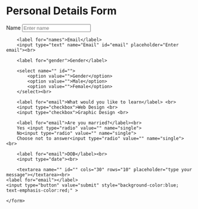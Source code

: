 <!DOCTYPE html>
<html>
<body>
    <h1>Personal Details Form</h1>
    <form>
        <label for="names">Name</label>
        <input type="text" name="Names" id="Names" placeholder="Enter name"><br>

        <label for="names">Email</label>
        <input type="text" name="Email" id="email" placeholder="Enter email"><br>

        <label for="gender">Gender</label>
        
        <select name="" id="">
            <option value="">Gender</option>
            <option value="">Male</option>
            <option value="">Female</option>
        </select><br>

        <label for="email">What would you like to learn</label> <br>
        <input type="checkbox">Web Design <br>
        <input type="checkbox">Graphic Design <br>

        <label for="email">Are you married?</label><br>
        Yes <input type="radio" value="" name="single"> 
        No<input type="radio" value="" name="single"> 
        Choose not to answer<input type="radio" value="" name="single"><br>

        <label for="email">DOB</label><br>
        <input type="date"><br>

        <textarea name="" id="" cols="30" rows="10" placeholder="type your message"></textarea><br>
    <label for="email"></label>
    <input type="button" value="submit" style="background-color:blue; text-emphasis-color:red;" >
    
    </form>
</body>


</html>
